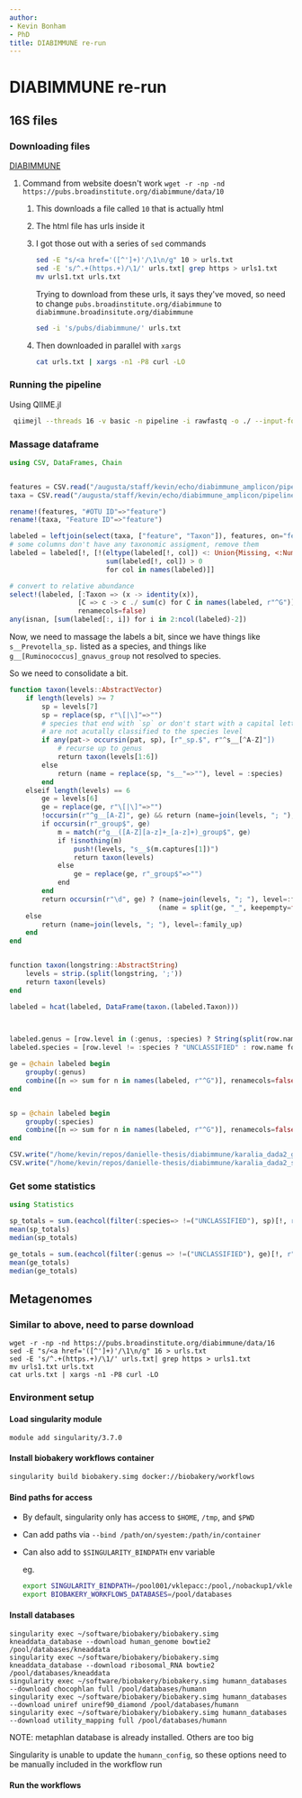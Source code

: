 ```yaml
---
author:
- Kevin Bonham
- PhD
title: DIABIMMUNE re-run
---
```


# DIABIMMUNE re-run

## 16S files

### Downloading files

[DIABIMMUNE](https://diabimmune.broadinstitute.org/diabimmune/three-country-cohort/resources/16s-sequence-data)

1.  Command from website doesn\'t work
    `wget -r -np -nd https://pubs.broadinstitute.org/diabimmune/data/10`
    1.  This downloads a file called `10` that is actually html
    2.  The html file has urls inside it
    3.  I got those out with a series of `sed` commands
        
        ``` {.bash org-language="sh"}
        sed -E "s/<a href='([^']+)'/\1\n/g" 10 > urls.txt
        sed -E 's/^.+(https.+)/\1/' urls.txt| grep https > urls1.txt
        mv urls1.txt urls.txt
        ```

        Trying to download from these urls, it says they\'ve moved, so
        need to change `pubs.broadinstitute.org/diabimmune` to
        `diabimmune.broadinsitute.org/diabimmune`

        ``` {.bash org-language="sh"}
        sed -i 's/pubs/diabimmune/' urls.txt
        ```

    4.  Then downloaded in parallel with `xargs`

        ``` {.bash org-language="sh"}
        cat urls.txt | xargs -n1 -P8 curl -LO
        ```

### Running the pipeline

Using QIIME.jl

```sh
 qiimejl --threads 16 -v basic -n pipeline -i rawfastq -o ./ --input-format CasavaOneEightLanelessPerSampleDirFmt --fwd-primer GTGCCAGCMGCCGCGGTAA --rev-primer GGACTACHVGGGTWTCTAAT --fwd-trunc 150 --rev-trunc 150
```

### Massage dataframe

```julia
using CSV, DataFrames, Chain


features = CSV.read("/augusta/staff/kevin/echo/diabimmune_amplicon/pipeline/dada2/feature-table.tsv", DataFrame, header=2, delim='\t')
taxa = CSV.read("/augusta/staff/kevin/echo/diabimmune_amplicon/pipeline/taxa/taxonomy.tsv", DataFrame, delim='\t')

rename!(features, "#OTU ID"=>"feature")
rename!(taxa, "Feature ID"=>"feature")

labeled = leftjoin(select(taxa, ["feature", "Taxon"]), features, on="feature")
# some columns don't have any taxonomic assigment, remove them
labeled = labeled[!, [!(eltype(labeled[!, col]) <: Union{Missing, <:Number}) || 
                        sum(labeled[!, col]) > 0 
                        for col in names(labeled)]]

# convert to relative abundance
select!(labeled, [:Taxon => (x -> identity(x)), 
                 [C => c -> c ./ sum(c) for C in names(labeled, r"^G")]...],
                 renamecols=false)
any(isnan, [sum(labeled[:, i]) for i in 2:ncol(labeled)-2])
```

Now, we need to massage the labels a bit,
since we have things like `s__Prevotella_sp.` listed as a species,
and things like ` g__[Ruminococcus]_gnavus_group` not resolved to species.

So we need to consolidate a bit.

```julia
function taxon(levels::AbstractVector)
    if length(levels) >= 7
        sp = levels[7]
        sp = replace(sp, r"\[|\]"=>"")
        # species that end with `sp` or don't start with a capital letter
        # are not acutally classified to the species level
        if any(pat-> occursin(pat, sp), [r"_sp.$", r"^s__[^A-Z]"])
            # recurse up to genus
            return taxon(levels[1:6])
        else
            return (name = replace(sp, "s__"=>""), level = :species)
        end
    elseif length(levels) == 6
        ge = levels[6]
        ge = replace(ge, r"\[|\]"=>"")
        !occursin(r"^g__[A-Z]", ge) && return (name=join(levels, "; "), level=:family_up)
        if occursin(r"_group$", ge)
            m = match(r"g__([A-Z][a-z]+_[a-z]+)_group$", ge)
            if !isnothing(m)
                push!(levels, "s__$(m.captures[1])")
                return taxon(levels)
            else
                ge = replace(ge, r"_group$"=>"")
            end
        end
        return occursin(r"\d", ge) ? (name=join(levels, "; "), level=:family_up) :
                                     (name = split(ge, "_", keepempty=false)[2], level = :genus)
    else
        return (name=join(levels, "; "), level=:family_up)
    end
end


function taxon(longstring::AbstractString)
    levels = strip.(split(longstring, ';'))
    return taxon(levels)
end

labeled = hcat(labeled, DataFrame(taxon.(labeled.Taxon)))

    
```


```julia
labeled.genus = [row.level in (:genus, :species) ? String(split(row.name, "_")[1]) : "UNCLASSIFIED" for row in eachrow(labeled)]
labeled.species = [row.level != :species ? "UNCLASSIFIED" : row.name for row in eachrow(labeled)]

ge = @chain labeled begin
    groupby(:genus)
    combine([n => sum for n in names(labeled, r"^G")], renamecols=false)
end


sp = @chain labeled begin
    groupby(:species)
    combine([n => sum for n in names(labeled, r"^G")], renamecols=false)
end

CSV.write("/home/kevin/repos/danielle-thesis/diabimmune/karalia_dada2_genera.csv", ge)
CSV.write("/home/kevin/repos/danielle-thesis/diabimmune/karalia_dada2_species.csv", sp)

```

### Get some statistics

```julia
using Statistics

sp_totals = sum.(eachcol(filter(:species=> !=("UNCLASSIFIED"), sp)[!, r"^G"]));
mean(sp_totals)
median(sp_totals)

ge_totals = sum.(eachcol(filter(:genus => !=("UNCLASSIFIED"), ge)[!, r"^G"]));
mean(ge_totals)
median(ge_totals)
```

## Metagenomes


### Similar to above, need to parse download

``` {.shell}
wget -r -np -nd https://pubs.broadinstitute.org/diabimmune/data/16
sed -E "s/<a href='([^']+)'/\1\n/g" 16 > urls.txt
sed -E 's/^.+(https.+)/\1/' urls.txt| grep https > urls1.txt
mv urls1.txt urls.txt
cat urls.txt | xargs -n1 -P8 curl -LO
```



### Environment setup

#### Load singularity module

``` shell
module add singularity/3.7.0
```

#### Install biobakery workflows container

``` bash
singularity build biobakery.simg docker://biobakery/workflows
```

#### Bind paths for access

- By default, singularity only has access to `$HOME`, `/tmp`, and `$PWD`
- Can add paths via `--bind /path/on/syestem:/path/in/container`
- Can also add to `$SINGULARITY_BINDPATH` env variable

  eg.
  
  ``` bash
  export SINGULARITY_BINDPATH=/pool001/vklepacc:/pool,/nobackup1/vklepacc:/nobackup
  export BIOBAKERY_WORKFLOWS_DATABASES=/pool/databases
  ```

#### Install databases

``` shell
singularity exec ~/software/biobakery/biobakery.simg kneaddata_database --download human_genome bowtie2 /pool/databases/kneaddata
singularity exec ~/software/biobakery/biobakery.simg kneaddata_database --download ribosomal_RNA bowtie2 /pool/databases/kneaddata
singularity exec ~/software/biobakery/biobakery.simg humann_databases --download chocophlan full /pool/databases/humann
singularity exec ~/software/biobakery/biobakery.simg humann_databases --download uniref uniref90_diamond /pool/databases/humann
singularity exec ~/software/biobakery/biobakery.simg humann_databases --download utility_mapping full /pool/databases/humann
```

NOTE: metaphlan database is already installed. Others are too big

Singularity is unable to update the `humann_config`, so these options need to be manually included in the workflow run

#### Run the workflows

``` shell

```


